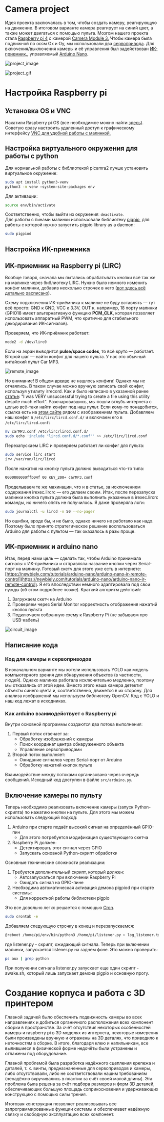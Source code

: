 
# Camera project

Идея проекта заключалась в том, чтобы создать камеру, реагирующую на движение. В итоговом варианте камера реагирует на синий цвет, а также может двигаться с помощью пульта. Мозгом нашего проекта стала [Raspberry pi 4](https://www.raspberrypi.com/documentation/computers/raspberry-pi.html) с камерой [Camera Module 3.](https://www.raspberrypi.com/products/camera-module-3/)  Чтобы камера была подвижной по осям Ox и Oy, мы использовали два [сервопривода](https://docs.sunfounder.com/projects/ultimate-sensor-kit/en/latest/components_basic/27-component_servo.html). Для включения/выключения камеры и её управления был задействован [ИК-приемник,](https://roboshop.spb.ru/sensors/infrakrasnye-datchiki/tl1838), управляемый [Arduino Nano](https://3d-diy.ru/blog/arduino-nano/?srsltid=AfmBOoobsfLvRHXmztk4oDekqijM6OquVmeA1C7HS3Jm3zs6FXj-3EUY).

![project_image](images/project_photo.jpg)

![project_gif](./images/project_usage.gif)

# Настройка Raspberry pi

## Установка OS и VNC

Накатили Raspberry pi OS (все необходимое можно найти
[здесь](https://www.raspberrypi.com/software/)).
Советую сразу настроить удаленный доступ к графическому интерфейсу
[VNC для удобной работы с малинкой.](https://habr.com/ru/sandbox/148360/)

## Настройка виртуального окружения для работы с python

Для нормальной работы с библиотекой picamra2 лучше установить виртуальное окружение:

```sh
sudo apt install python3-venv
python3 -m venv —system-site-packages env
```

Для активации:

```sh
source env/bin/activate
```

Соответственно, чтобы выйти из окружения: `deactivate`.  
Для работы с пинами малинки использовали библиотеку [pigpio](https://abyz.me.uk/rpi/pigpio/pigpiod.html), для работы с которой нужно запустить pigpio library as a daemon:

```sh
sudo pigpiod
```

## Настройка ИК-приемника

## ИК-приемник на Raspberry pi (LIRC)

Вообще говоря, сначала мы пытались обрабатывать кнопки всё так же на малинке через библиотеку LIRC. Нужно было немного изменить конфиг малинки, добавив несколько строчек в него ([вот здесь всё детально расписано](https://www.instructables.com/Setup-IR-Remote-Control-Using-LIRC-for-the-Raspber/)).

Схему подключения ИК-приёмника к малинке не буду вставлять — тут всё просто: GND к GND, VCC к 3.3V, OUT к, например, 18 порту малинки (GPIO18 имеет альтернативную функцию **PCM_CLK**, которая позволяет использовать аппаратный PWM, что критично для стабильного декодирования ИК-сигналов).

Проверяем, что ИК-приёмник работает:

```sh
mode2 -d /dev/lirc0
```

Если на экран выводится **pulse/space codes**, то всё круто — работает.
Второй шаг — найти конфиг для нашего пульта. У нас это обычный китайский пульт Car MP3.

![remote_image](images/remote_photo.png)


Но внимание! В общем [архиве](https://lirc.sourceforge.net/remotes/) не нашлось конфига! Однако мы не отчаялись. В таком случае можно вручную записать свой конфиг, используя утилиту irrecord. Как и было написано в указанной ранее [статье](https://www.instructables.com/Easy-Setup-IR-Remote-Control-Using-LIRC-for-the-Ra/): "I was VERY unsuccessful trying to create a file using this utility despite much effort". 
Разочаровавшись, мы пошли вглубь интернета с целью всё-таки найти конфиг под наш пульт. Если кому-то понадобится, ссылка есть на [этом сайте](https://elchupanibrei.livejournal.com/43594.html) рядом с изображением пульта.
Добавляем наш конфиг в `/etc/lirc/lircd.conf.d/` и включаем его в `/etc/lirc/lircd.conf`:

```sh
mv carMP3.conf /etc/lirc/lircd.conf.d/
sudo echo 'include "lircd.conf.d/*.conf"' >> /etc/lirc/lircd.conf 
```

Перезапускаем LIRC и проверяем работает ли конфиг для пульта:

```sh
sudo service lirc start
irw /var/run/lirc/lircd
```

После нажатия на кнопку пульта должно выводиться что-то типа:

```sh
0000000000ffb04f 00 KEY_200+ carMP3.conf
```

Проделываем те же махинации, что и в статье, за исключением содержания irexec.lircrc — его делаем своим. Итак, после перезапуска малинки кнопка пульта должна была выполнить указанные в irexec.lircrc команды, но ничего опять не получилось. Я даже проверяла логи:

```sh
sudo journalctl -u lircd -n 50 --no-pager
```

Но ошибки, вроде бы, и не было, однако ничего не работало как надо. Поэтому было принято стратегическое решение воспользоваться Arduino для работы с пультом — так оказалось в разы проще.

## ИК-приемник и arduino nano

Итак, перед нами цель — сделать так, чтобы Arduino принимала сигналы с ИК-приёмника и отправляла название кнопки через Serial-порт на малинку.
Готовый скетч для этого уже есть в интернете: [https://newbiely.com/tutorials/arduino-nano/arduino-nano-ir-remote-control](https://newbiely.com/tutorials/arduino-nano/arduino-nano-ir-remote-control). Я его впоследствии немного адаптировала под свои нужды (об этом подробнее позже). 
Краткий алгоритм действий:

1. Загружаем скетч на Arduino
2. Проверяем через Serial Monitor корректность отображения нажатий кнопок пульта
3. Подключаем собранную схему к Raspberry Pi (не забываем про USB-кабель)

![circuit_image](images/circuit_image.png)

## Написание кода

### Код для камеры и сервоприводов

В изначальном варианте мы хотели использовать YOLO как модель компьютерного зрения для обнаружения объектов (в частности, людей). Однако малинка работала исключительно медленно, поэтому мы отказались от этой идеи. Вместо этого наша камера детектит объекты синего цвета и, соответственно, движется в их сторону. Для анализа изображений мы используем библиотеку OpenCV. Код с YOLO и наш код лежат в исходниках.

### Как arduino взаимодействует с Raspberry pi

Внутри основной программы создаются два потока выполнения:

1. Первый поток отвечает за:
   - Обработку изображений с камеры
   - Поиск координат центра обнаруженного объекта
   - Управление сервоприводами
2. Второй поток выполняет:
   - Ожидание сигналов через Serial-порт от Arduino
   - Обработку нажатий кнопок пульта

Взаимодействие между потоками организовано через очередь сообщений. Исходный код доступен в файле `src/arduino.py`.

## Включение камеры по пульту

Теперь необходимо реализовать включение камеры (запуск Python-скрипта) по нажатию кнопки на пульте. Для этого мы можем использовать следующий подход:

1. Arduino при старте подаёт высокий сигнал на определённый GPIO-пин
   - Для этого потребуется модификация существующего скетча
2. Raspberry Pi должен:
   - Детектировать этот сигнал через GPIO
   - Запускать основной Python-скрипт обработки

Основные технические сложности реализации:

1. Требуется дополнительный скрипт, который должен:
   - Автозапускаться при включении Raspberry Pi
   - Ожидать сигнал на GPIO-пине
2. Необходима автоматическая активация демона pigpiod при старте системы:
   - Для корректной работы библиотеки pigpio

Это все довольно легко решается с помощью [Cron](https://timeweb.com/ru/community/articles/chto-takoe-cron).

```sh
sudo crontab -e
```

Добавляем следующую строчку в конец и перезапускаемся:

```sh
@reboot /home/pi/env/bin/python3 /home/pi/listener.py > log_listener.txt 2>&1
```

где listener.py - скрипт, ожидающий сигнала. Теперь при включении малинки, запускается listener.py на заднем фоне.  Это можно проверить:

```sh
ps aux | grep python
```

При получении сигнала listener.py запускает еще один скрипт - awake.sh, который лишь запускает демона pigpio и основную прогу.

# Создание корпуса и работа с 3D принтером

  Главной задачей было обеспечить подвижность камеры во всех направлениях и добиться органичного расположения всех компонент сборки в пространстве. За счёт отсутствия некоторых особенностей камеры и raspberry pi в 3D моделях из интернета, некоторые измерения были произведены вручную и отражены на 3D деталях, что приводило к неточностям в сборке. В итоге, благодаря клею и напильникам, все вылившиеся в физической форме недочёты были устранены и отлажены под оборудование.

  Главной проблемой была разработка надёжного сцепления крепежа и деталей, т. к. винты, предназначенные для сервоприводов и камеры, либо отсутствовали, либо не соответствовали нашим требованиям (ненадёжно вкручивались в пластик за счёт своей малой длины). Эта проблема была решена за счёт подбора размеров и форм 3D деталей, обеспечивающих большую площадь соприкосновения и удерживающих конструкцию с помощью силы трения.

   Итоговая конструкция позволяет реализовывать все запрограммированные функции системы и обеспечивает надёжную связку и свободную эксплуатацию всех компонент.
